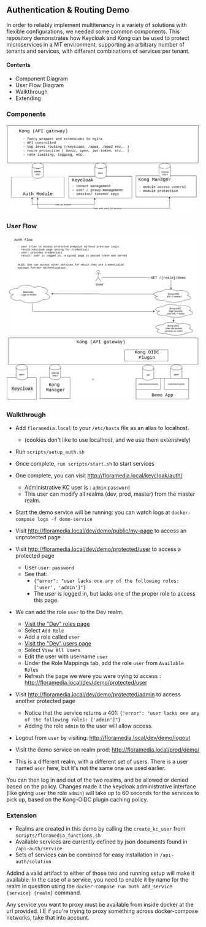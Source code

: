 ## Authentication & Routing Demo

In order to reliably implement multitenancy in a variety of solutions with flexible configurations, we needed some common components. This repository demonstrates how Keycloak and Kong can be used to protect microservices in a MT environment, supporting an arbitrary number of tenants and services, with different combinations of services per tenant.

#### Contents
 - Component Diagram
 - User Flow Diagram
 - Walkthrough
 - Extending

### Components
![components](docs/component.png)

### User Flow
![userflow](docs/user-flow.png)


### Walkthrough

 - Add `floramedia.local` to your `/etc/hosts` file as an alias to localhost.
   -  (cookies don't like to use localhost, and we use them extensively)
 - Run `scripts/setup_auth.sh`
 - Once complete, `run scripts/start.sh` to start services
 - One complete, you can visit http://floramedia.local/keycloak/auth/
   - Administrative KC user is : `admin`:`password`
   - This user can modify all realms (dev, prod, master) from the master realm.
 - Start the demo service will be running: you can watch logs at `docker-compose logs -f demo-service`
 - Visit http://floramedia.local/dev/demo/public/my-page to access an unprotected page
 - Visit http://floramedia.local/dev/demo/protected/user to access a protected page
   - User `user`: `password`
   - See that:
     - `{"error": "user lacks one any of the following roles: ['user', 'admin']"}`
     - The user is logged in, but lacks one of the proper role to access this page.
 - We can add the role `user` to the Dev realm.
   - [Visit the "Dev" roles page](http://floramedia.local/keycloak/auth/admin/master/console/#/realms/dev/roles)
   - Select `Add Role`
   - Add a role called `user`
   - [Visit the "Dev" users page](http://floramedia.local/keycloak/auth/admin/master/console/#/realms/dev/users)
   - Select `View All Users`
   - Edit the user with username `user`
   - Under the Role Mappings tab, add the role `user` from `Available Roles`
   - Refresh the page we were you were trying to access : http://floramedia.local/dev/demo/protected/user

 - Visit http://floramedia.local/dev/demo/protected/admin to access another protected page
   - Notice that the service returns a 401: `{"error": "user lacks one any of the following roles: ['admin']"}`
   - Adding the role `admin` to the user will allow access. 

 - Logout from `user` by visiting: http://floramedia.local/dev/demo/logout
 - Visit the demo service on realm prod: http://floramedia.local/prod/demo/
 - This is a different realm, with a different set of users. There is a user named `user` here, but it's not the same one we used earlier.
 
You can then log in and out of the two realms, and be allowed or denied based on the policy. Changes made it the keycloak administrative interface (like giving `user` the role `admin`) will take up to 60 seconds for the services to pick up, based on the Kong-OIDC plugin caching policy.

### Extension

  - Realms are created in this demo by calling the `create_kc_user` from `scripts/floramedia_functions.sh`
  - Available services are currently defined by json documents found in `/api-auth/service`
  - Sets of services can be combined for easy installation in `/api-auth/solution`

Addind a valid artifact to either of those two and running setup will make it available. In the case of a service, you need to enable it by name for the realm in question using the `docker-compose run auth add_service {service} {realm}` command.

Any service you want to proxy must be available from inside docker at the url provided. I.E if you're trying to proxy something across docker-compose networks, take that into account.


   
 
